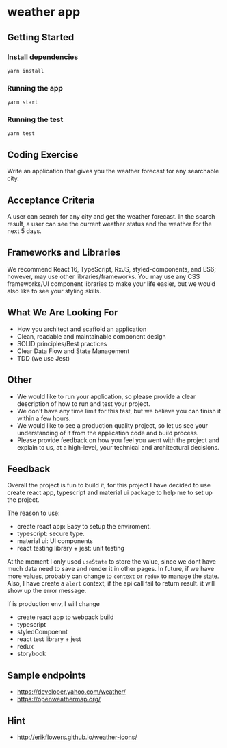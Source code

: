 # weather app

## Getting Started

### Install dependencies

`yarn install`

### Running the app

`yarn start`

### Running the test

`yarn test`

## Coding Exercise

Write an application that gives you the weather forecast for any searchable city.

## Acceptance Criteria

A user can search for any city and get the weather forecast.
In the search result, a user can see the current weather status and the weather for the next 5
days.

## Frameworks and Libraries

We recommend React 16, TypeScript, RxJS, styled-components, and ES6; however, may use
other libraries/frameworks.
You may use any CSS frameworks/UI component libraries to make your life easier, but we
would also like to see your styling skills.

## What We Are Looking For

- How you architect and scaffold an application
- Clean, readable and maintainable component design
- SOLID principles/Best practices
- Clear Data Flow and State Management
- TDD (we use Jest)

## Other

- We would like to run your application, so please provide a clear description of how to run
  and test your project.
- We don't have any time limit for this test, but we believe you can finish it within a few
  hours.
- We would like to see a production quality project, so let us see your understanding of it
  from the application code and build process.
- Please provide feedback on how you feel you went with the project and explain to us, at a
  high-level, your technical and architectural decisions.

## Feedback

Overall the project is fun to build it, for this project I have decided to use create react app, typescript and material ui package to help me to set up the project.

The reason to use:

- create react app: Easy to setup the enviroment.
- typescript: secure type.
- material ui: UI components
- react testing library + jest: unit testing
  
At the moment I only used `useState` to store the value, since we dont have much data need to save and render it in other pages. In future, if we have more values, probably can change to `context` or `redux` to manage the state. Also, I have create a `alert` context, if the api call fail to return result. it will show up the error message.

if is production env, I will change

- create react app to webpack build
- typescript
- styledCompoennt 
- react test library + jest
- redux
- storybook

## Sample endpoints

- https://developer.yahoo.com/weather/
- https://openweathermap.org/

## Hint

- http://erikflowers.github.io/weather-icons/

